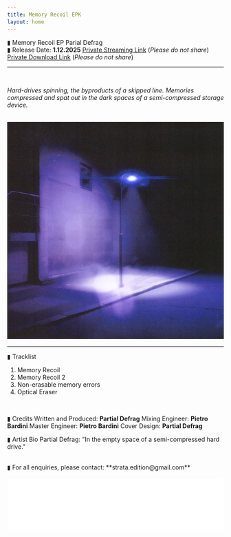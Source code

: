```yaml
---
title: Memory Recoil EPK
layout: home
---
```


▮ Memory Recoil EP
Parial Defrag
<br>
▮ Release Date: **1.12.2025**
[Private Streaming Link](https://on.soundcloud.com/IRJKTqzyTw0RrKJOHv) (*Please do not share*)
[Private Download Link](https://drive.google.com/drive/folders/1dkPF0S0om1bNitojJD--bZ2Ng0SwfgGL?usp=sharing) (*Please do not share*)
<br>

---
<br>
  
*Hard-drives spinning, the byproducts of a skipped line. Memories compressed and spat out in the dark spaces of a semi-compressed storage device.*

<br>
<img src="memoryRecoil_Cover.JPG" alt="Memory Recoil Cover" class="centered-image">
<br>

---
  
▮ Tracklist
1. Memory Recoil
2. Memory Recoil 2
3. Non-erasable memory errors
4. Optical Eraser

<br>
  
▮ Credits
Written and Produced: **Partial Defrag**
Mixing Engineer: **Pietro Bardini**
Master Engineer: **Pietro Bardini**
Cover Design: **Partial Defrag**
<br>
  
▮ Artist Bio
Partial Defrag: "In the empty space of a semi-compressed hard drive."

<br>
▮ For all enquiries, please contact: **strata.edition@gmail.com**
<br>
<br>


<img src="logo.png" alt="Strata Logo" class="centered-logo">
